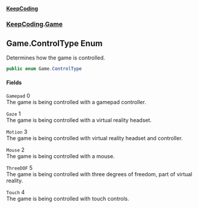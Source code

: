 #### [KeepCoding](index.md 'index')
### [KeepCoding](KeepCoding.md 'KeepCoding').[Game](Game.md 'KeepCoding.Game')
## Game.ControlType Enum
Determines how the game is controlled.  
```csharp
public enum Game.ControlType

```
#### Fields
<a name='KeepCoding_Game_ControlType_Gamepad'></a>
`Gamepad` 0  
The game is being controlled with a gamepad controller.  
  
<a name='KeepCoding_Game_ControlType_Gaze'></a>
`Gaze` 1  
The game is being controlled with a virtual reality headset.  
  
<a name='KeepCoding_Game_ControlType_Motion'></a>
`Motion` 3  
The game is being controlled with virtual reality headset and controller.  
  
<a name='KeepCoding_Game_ControlType_Mouse'></a>
`Mouse` 2  
The game is being controlled with a mouse.  
  
<a name='KeepCoding_Game_ControlType_ThreeDOF'></a>
`ThreeDOF` 5  
The game is being controlled with three degrees of freedom, part of virtual reality.  
  
<a name='KeepCoding_Game_ControlType_Touch'></a>
`Touch` 4  
The game is being controlled with touch controls.  
  

